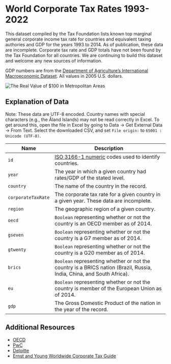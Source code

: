 # World Corporate Tax Rates 1993-2022

This dataset compiled by the Tax Foundation lists known top marginal general corporate income tax rate for countries and equivalent taxing authories and GDP for the years 1993 to 2014. As of publication, these data are incomplete. Corporate tax rate and GDP totals have not been found by the Tax Foundation for all countries. We are continuing to build this dataset and welcome any new sources of information.

GDP numbers are from the [Department of Agriculture’s International Macroeconomic Dataset](http://www.ers.usda.gov/data-products/international-macroeconomic-data-set.aspx#.U_SlPfldVMc). All values in 2005 U.S. dollars.

![The Real Value of $100 in Metropolitan Areas](http://taxfoundation.org/sites/taxfoundation.org/files/docs/world-corporate-tax-rates-2014.png)

## Explanation of Data

Note: These data are UTF-8 encoded. Country names with special characters (e.g., the Åland Islands) may not be read correctly in Excel. To get around this, open the file in Excel by going to Data -> Get External Data -> From Text. Select the downloaded CSV, and set `File origin:` to `65001 : Unicode (UTF-8)`.

| Name | Description |
| --- | --- |
| `id` | [ISO 3166-1 numeric](http://en.wikipedia.org/wiki/ISO_3166-1_numeric) codes used to identify countries. |
| `year` | The year in which a given country had rates/GDP of the stated level. |
| `country` | The name of the country in the record. |
| `corporateTaxRate` | The corporate tax rate for a given country in a given year. These data are incomplete. |
| `region` | The geographic region of a given country. |
| `oecd` | `Boolean` representing whether or not the country is an OECD member as of 2014. |
| `gseven` | `Boolean` representing whether or not the country is a G7 member as of 2014. |
| `gtwenty` | `Boolean` representing whether or not the country is a G20 member as of 2014. |
| `brics` | `Boolean` representing whether or not the country is a BRICS nation (Brazil, Russia, India, China, and South Africa). |
| `eu` | `Boolean` representing whether or not the country is member of the European Union as of 2014. |
| `gdp` | The Gross Domestic Product of the nation in the year of the record. |


## Additional Resources

* [OECD](http://www.oecd.org/tax/tax-policy/tax-database.htm)
* [PwC](http://www.pwc.com/gx/en/tax/corporate-tax/worldwide-tax-summaries/downloads.jhtml)
* [Deloitte](https://dits.deloitte.com/#TaxGuides)
* [Ernst and Young Worldwide Corporate Tax Guide](http://www.ey.com/GL/en/Services/Tax/Global-tax-guide-archive)
